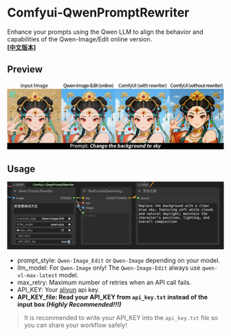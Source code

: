 # Comfyui-QwenPromptRewriter
Enhance your prompts using the Qwen LLM to align the behavior and capabilities of the Qwen-Image/Edit online version.  
**[[中文版本](./readme_zh.md)]**

## Preview
![](./img/preview.jpg)

## Usage
![](./img/nodes.png)  

- prompt\_style: `Qwen-Image_Edit` or `Qwen-Image` depending on your model.  
- llm\_model: For `Qwen-Image` only! The `Qwen-Image-Edit` always use `qwen-vl-max-latest` model.    
- max\_retry: Maximum number of retries when an API call fails.  
- API\_KEY: Your [aliyun](https://www.aliyun.com/product/bailian) api key.  
- **API\_KEY\_file: Read your API_KEY from  `api_key.txt` instead of the input box _(Highly Recommended!!!)_**

>  It is recommended to write your API_KEY into the `api_key.txt` file so you can share your workflow safely!
